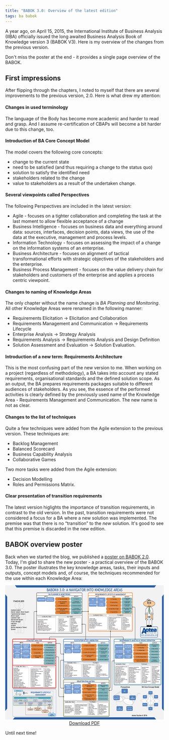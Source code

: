 ```yaml
---
title: "BABOK 3.0: Overview of the latest edition"
tags: ba babok
---
```


A year ago, on April 15, 2015, the International Institute of Business Analysis (IIBA) officially issued the long awaited Business Analysis Book of Knowledge version 3 (BABOK V3). Here is my overview of the changes from the previous version. 

Don't miss the poster at the end - it provides a single page overview of the BABOK. 

## First impressions 

After flipping through the chapters, I noted to myself that there are several improvements to the previous version, 2.0. Here is what drew my attention:

#### Changes in used terminology

The language of the Body has become more academic and harder to read and grasp. And I assume re-certification of CBAPs will become a bit harder due to this change, too.

#### Introduction of BA Core Concept Model

The model covers the following core concepts:

   * change to the current state
   * need to be satisfied (and thus requiring a change to the status quo)
   * solution to satisfy the identified need
   * stakeholders related to the change
   * value to stakeholders as a result of the undertaken change.
	
#### Several viewpoints called Perspectives

The following Perspectives are included in the latest version:

  * Agile - focuses on a tighter collaboration and completing the task at the last moment to allow flexible acceptance of a change
  * Business Intelligence - focuses on business data and everything around data: sources, interfaces, decision points, data views, the use of the data at the executive, management and process levels.
  * Information Technology - focuses on assessing the impact of a change on the information systems of an enterprise.
  * Business Architecture - focuses on alignment of tactical transformational efforts with strategic objectives of the stakeholders and the enterprise.
  * Business Process Management - focuses on the value delivery chain for stakeholders and customers of the enterprise and applies a process centric viewpoint.

#### Changes to naming of Knowledge Areas

The only chapter without the name change is _BA Planning and Monitoring_. All other Knowledge Areas were renamed in the following manner:

  * Requirements Elicitation -> Elicitation and Collaboration
  * Requirements Management and Communication -> Requirements Lifecycle
  * Enterprise Analysis -> Strategy Analysis
  * Requirements Analysis -> Requirements Analysis and Design Definition
  * Solution Assessment and Evaluation -> Solution Evaluation.

#### Introduction of a new term: Requirements Architecture

This is the most confusing part of the new version to me. When working on a project (regardless of methodology), a BA takes into account any stated requirements, organisational standards and the defined solution scope. As an output, the BA prepares requirements packages suitable to different audiences of stakeholders. As you see, the essence of the performed activities is clearly defined by the previously used name of the Knowledge Area - Requirements Management and Communication. The new name is not as clear.

#### Changes to the list of techniques

Quite a few techniques were added from the Agile extension to the previous version. These techniques are:

  * Backlog Management
  * Balanced Scorecard
  * Business Capability Analysis
  * Collaborative Games

Two more tasks were added from the Agile extension:

  * Decision Modelling
  * Roles and Permissions Matrix.   

#### Clear presentation of transition requirements

The latest version higlights the importance of transition requirements, in contrast to the old version. In the past, transition requirements were not considered a focus for a BA where a new solution was implemented. The premise was that there is no “transition” to the *new* solution. It's good to see that this premise is discarded in the new edition.

## BABOK overview poster

Back when we started the blog, we published a [poster on BABOK 2.0](http://aoteastudios.com/2010/05/business-analysis-framework-poster/). Today, I'm glad to share the new poster - a practical overview of the BABOK 3.0. The poster illustrates the key knowledge areas, tasks, their inputs and outputs, concept models and, of course, the techniques recommended for the use within each Knowledge Area:

<div style = "text-align: center">
    <a href = "/files/babok-30-poster.pdf"><img src = "/img/babok-30-poster.jpg" width = "600" height = "425" /></a><br/>
    <a href = "/files/babok-30-poster.pdf">Download PDF</a>
</div>

Until next time!